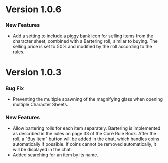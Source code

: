 # Version 1.0.6
<h3>New Features</h3>
<ul>
   <li>Add a setting to include a piggy bank icon for selling items from the character sheet, combined with a Bartering roll, similar to buying. The selling price is set to 50% and modified by the roll according to the rules.</li>

</ul>

# Version 1.0.3
<h3>Bug Fix</h3>
<ul>
    <li>Preventing the multiple spawning of the magnifying glass when opening multiple Character Sheets.</li>
</ul>
<h3>New Features</h3>
<ul>
    <li>Allow bartering rolls for each item separately. Bartering is implemented as described in the rules on page 33 of the Core Rule Book. After the roll, a "Buy item" button will be added in the chat, which handles coins automatically if possible. If coins cannot be removed automatically, it will be displayed in the chat.</li>
    <li>Added searching for an item by its name.</li>
</ul>
